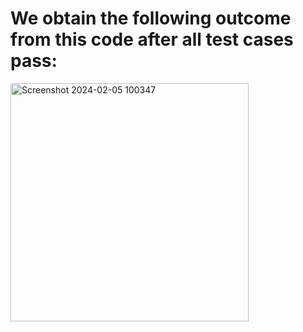 <h1>We obtain the following outcome from this code after all test cases pass:</h1>

<img width="381" alt="Screenshot 2024-02-05 100347" src="https://github.com/bh-uv-an/Geeks-for-Geeks-Problem-Of-The-Day/assets/98102293/e47b6dbb-2ded-4b89-93f1-21a94fff263d">
